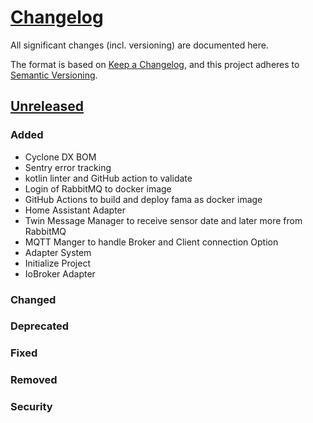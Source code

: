 # [Changelog](https://keepachangelog.com/en/1.1.0/)

All significant changes (incl. versioning) are documented here.

The format is based on [Keep a Changelog](https://keepachangelog.com/en/1.1.0/),
and this project adheres to [Semantic Versioning](https://semver.org/spec/v2.0.0.html).

## [Unreleased](https://github.com/Klingenstadt-Solingen/OSCAHome/releases)

### Added

- Cyclone DX BOM
- Sentry error tracking
- kotlin linter and GitHub action to validate
- Login of RabbitMQ to docker image
- GitHub Actions to build and deploy fama as docker image
- Home Assistant Adapter
- Twin Message Manager to receive sensor date and later more from RabbitMQ
- MQTT Manger to handle Broker and Client connection Option
- Adapter System
- Initialize Project
- IoBroker Adapter

### Changed

### Deprecated

### Fixed

### Removed

### Security
